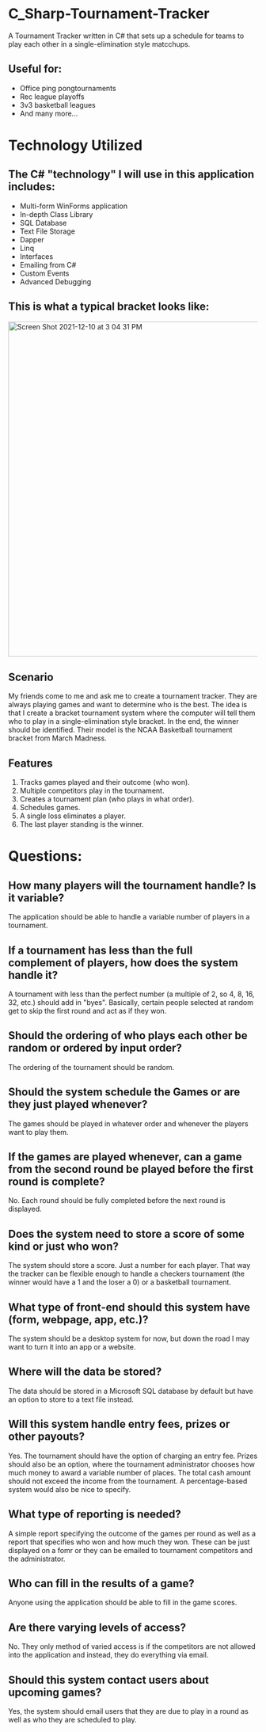 # C_Sharp-Tournament-Tracker
A Tournament Tracker written in C# that sets up a schedule for teams to play each other in a single-elimination style matcchups.

## Useful for:
- Office ping pongtournaments
- Rec league playoffs
- 3v3 basketball leagues
- And many more...

# Technology Utilized
## The C# "technology" I will use in this application includes:
- Multi-form WinForms application
- In-depth Class Library
- SQL Database
- Text File Storage
- Dapper
- Linq
- Interfaces
- Emailing from C#
- Custom Events
- Advanced Debugging

## This is what a typical bracket looks like:
<img width="677" alt="Screen Shot 2021-12-10 at 3 04 31 PM" src="https://user-images.githubusercontent.com/52815609/145634768-4704ea1c-bff8-444d-8915-9d9a7712ee4e.png">

## Scenario
My friends come to me and ask me to create a tournament tracker. They are always playing games and want to determine who is the best. The idea is that I create a bracket tournament system where the computer will tell them who to play in a single-elimination style bracket. In the end, the winner should be identified. Their model is the NCAA Basketball tournament bracket from March Madness.

## Features
1. Tracks games played and their outcome (who won).
2. Multiple competitors play in the tournament.
3. Creates a tournament plan (who plays in what order).
4. Schedules games.
5. A single loss eliminates a player.
6. The last player standing is the winner.

# Questions:
## How many players will the tournament handle? Is it variable?
The application should be able to handle a variable number of players in a tournament.

## If a tournament has less than the full complement of players, how does the system handle it?
A tournament with less than the perfect number (a multiple of 2, so 4, 8, 16, 32, etc.) should add in "byes". Basically, certain people selected at random get to skip the first round and act as if they won.

## Should the ordering of who plays each other be random or ordered by input order?
The ordering of the tournament should be random.

## Should the system schedule the Games or are they just played whenever?
The games should be played in whatever order and whenever the players want to play them.

## If the games are played whenever, can a game from the second round be played before the first round is complete?
No. Each round should be fully completed before the next round is displayed.

## Does the system need to store a score of some kind or just who won?
The system should store a score. Just a number for each player. That way the tracker can be flexible enough to handle a checkers tournament (the winner would have a 1 and the loser a 0) or a basketball tournament.

## What type of front-end should this system have (form, webpage, app, etc.)?
The system should be a desktop system for now, but down the road I may want to turn it into an app or a website.

## Where will the data be stored?
The data should be stored in a Microsoft SQL database by default but have an option to store to a text file instead.

## Will this system handle entry fees, prizes or other payouts?
Yes. The tournament should have the option of charging an entry fee. Prizes should also be an option, where the tournament administrator chooses how much money to award a variable number of places. The total cash amount should not exceed the income from the tournament. A percentage-based system would also be nice to specify.

## What type of reporting is needed?
A simple report specifying the outcome of the games per round as well as a report that specifies who won and how much they won. These can be just displayed on a fomr or they can be emailed to tournament competitors and the administrator.

## Who can fill in the results of a game?
Anyone using the application should be able to fill in the game scores.

## Are there varying levels of access?
No. They only method of varied access is if the competitors are not allowed into the application and instead, they do everything via email.

## Should this system contact users about upcoming games?
Yes, the system should email users that they are due to play in a round as well as who they are scheduled to play.

